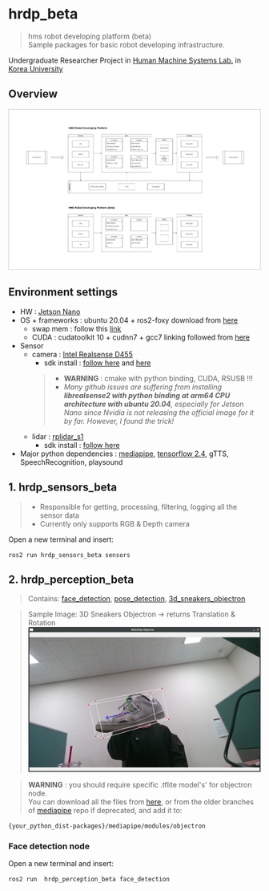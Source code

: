 # **hrdp_beta**
> hms robot developing platform (beta)  
Sample packages for basic robot developing infrastructure.

Undergraduate Researcher Project in [Human Machine Systems Lab.](https://faculty.korea.ac.kr/kufaculty/drsspark/index.do) in [Korea University](https://www.korea.edu/)

## **Overview**
![hrdp vs hrdp_beta](https://github.com/skykongkong8/hrdp_beta/blob/main/res/HRDP_compare_blockdiagram.drawio.png)
## Environment settings
* HW : [Jetson Nano](https://developer.nvidia.com/embedded/jetson-nano-developer-kit)
* OS + frameworks : ubuntu 20.04 + ros2-foxy download from [here](https://omorobot.com/docs/ros2-%EC%84%A4%EC%B9%98%ED%95%98%EA%B8%B0-jetson-nano/)
  * swap mem : follow this [link](https://opencourse.tistory.com/224)
  * CUDA : cudatoolkit 10 + cudnn7 + gcc7 linking followed from [here](https://kyubot.tistory.com/139)
* Sensor
  * camera : [Intel Realsense D455](https://www.intelrealsense.com/depth-camera-d455/)
    * sdk install : [follow here](https://github.com/IntelRealSense/librealsense/tree/development/wrappers/python
) and [here](https://jstar0525.tistory.com/97)
    > * **WARNING** : cmake with python binding, CUDA, RSUSB !!!  
    > *  *Many github issues are suffering from installing **librealsense2 with python binding at arm64 CPU architecture with ubuntu 20.04**, especially for Jetson Nano since Nvidia is not releasing the official image for it by far. However, I found the trick!*
  * lidar : [rplidar_s1](https://www.slamtec.com/en/Lidar/S1)
    * sdk install : [follow here](https://github.com/CreedyNZ/rplidar_ros2)
* Major python dependencies : [mediapipe](https://google.github.io/mediapipe/getting_started/python.html), [tensorflow 2.4](https://www.tensorflow.org/install/source?hl=ko), gTTS, SpeechRecognition, playsound

## 1. hrdp_sensors_beta
> * Responsible for getting, processing, filtering, logging all the sensor data   
> *  Currently only supports RGB & Depth camera    
   
Open a new terminal and insert:
``` terminal
ros2 run hrdp_sensors_beta sensors
```
  
## 2. hrdp_perception_beta
> Contains: [face_detection](https://github.com/skykongkong8/hrdp_beta/blob/main/src/hrdp_perception_beta/hrdp_perception_beta/vision/face_detection.py), [pose_detection](https://github.com/skykongkong8/hrdp_beta/blob/main/src/hrdp_perception_beta/hrdp_perception_beta/vision/sample_scripts/sample_body_pose_detection.py), [3d_sneakers_objectron](https://github.com/skykongkong8/hrdp_beta/blob/main/src/hrdp_perception_beta/hrdp_perception_beta/vision/shoe_3d_detection.py)  

> Sample Image: 3D Sneakers Objectron -> returns Translation & Rotation
![3D Sneakers OObjectron](https://github.com/skykongkong8/hrdp_beta/blob/main/res/sneakers_objectron.png)

> **WARNING** : you should require specific .tflite model's' for objectron node.  
You can download all the files from [here](https://github.com/google/mediapipe/tree/v0.8.10.1/mediapipe/modules/objectron), or from the older branches of [mediapipe](https://github.com/google/mediapipe) repo if deprecated, and add it to: 
```
{your_python_dist-packages}/mediapipe/modules/objectron
```
### Face detection node
Open a new terminal and insert:
```terminal
ros2 run  hrdp_perception_beta face_detection
```
